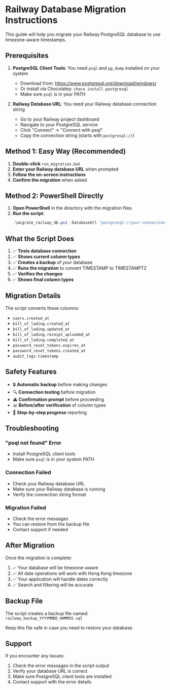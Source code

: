 # Railway Database Migration Instructions

This guide will help you migrate your Railway PostgreSQL database to use timezone-aware timestamps.

## Prerequisites

1. **PostgreSQL Client Tools**: You need `psql` and `pg_dump` installed on your system
   - Download from: https://www.postgresql.org/download/windows/
   - Or install via Chocolatey: `choco install postgresql`
   - Make sure `psql` is in your PATH

2. **Railway Database URL**: You need your Railway database connection string
   - Go to your Railway project dashboard
   - Navigate to your PostgreSQL service
   - Click "Connect" → "Connect with psql"
   - Copy the connection string (starts with `postgresql://`)

## Method 1: Easy Way (Recommended)

1. **Double-click** `run_migration.bat`
2. **Enter your Railway database URL** when prompted
3. **Follow the on-screen instructions**
4. **Confirm the migration** when asked

## Method 2: PowerShell Directly

1. **Open PowerShell** in the directory with the migration files
2. **Run the script**:
   ```powershell
   .\migrate_railway_db.ps1 -DatabaseUrl "postgresql://your-connection-string"
   ```

## What the Script Does

1. ✅ **Tests database connection**
2. ✅ **Shows current column types**
3. ✅ **Creates a backup** of your database
4. ✅ **Runs the migration** to convert TIMESTAMP to TIMESTAMPTZ
5. ✅ **Verifies the changes**
6. ✅ **Shows final column types**

## Migration Details

The script converts these columns:
- `users.created_at`
- `bill_of_lading.created_at`
- `bill_of_lading.updated_at`
- `bill_of_lading.receipt_uploaded_at`
- `bill_of_lading.completed_at`
- `password_reset_tokens.expires_at`
- `password_reset_tokens.created_at`
- `audit_logs.timestamp`

## Safety Features

- 🔒 **Automatic backup** before making changes
- 🔍 **Connection testing** before migration
- ⚠️ **Confirmation prompt** before proceeding
- 📊 **Before/after verification** of column types
- 🔄 **Step-by-step progress** reporting

## Troubleshooting

### "psql not found" Error
- Install PostgreSQL client tools
- Make sure `psql` is in your system PATH

### Connection Failed
- Check your Railway database URL
- Make sure your Railway database is running
- Verify the connection string format

### Migration Failed
- Check the error messages
- You can restore from the backup file
- Contact support if needed

## After Migration

Once the migration is complete:
1. ✅ Your database will be timezone-aware
2. ✅ All date operations will work with Hong Kong timezone
3. ✅ Your application will handle dates correctly
4. ✅ Search and filtering will be accurate

## Backup File

The script creates a backup file named: `railway_backup_YYYYMMDD_HHMMSS.sql`

Keep this file safe in case you need to restore your database.

## Support

If you encounter any issues:
1. Check the error messages in the script output
2. Verify your database URL is correct
3. Make sure PostgreSQL client tools are installed
4. Contact support with the error details 